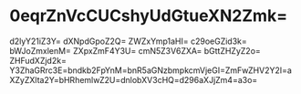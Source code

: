 # 0eqrZnVcCUCshyUdGtueXN2Zmk=
d2lyY21iZ3Y=
dXNpdGpoZ2Q=
ZWZxYmp1aHI=
c29oeGZid3k=
bWJoZmxlenM=
ZXpxZmF4Y3U=
cmN5Z3V6ZXA=
bGttZHZyZ2o=
ZHFudXZjd2k=
Y3ZhaGRrc3E=bndkb2FpYnM=bnR5aGNzbmpkcmVjeGI=ZmFwZHV2Y2I=aXZyZXlta2Y=bHRhemlwZ2U=dnlobXV3cHQ=d296aXJjZm4=a3o=
